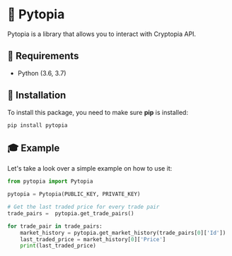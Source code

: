 # :rocket: Pytopia 
Pytopia is a library that allows you to interact with Cryptopia API.

## :memo: Requirements
- Python (3.6, 3.7)

## :floppy_disk: Installation

To install this package, you need to make sure **pip** is installed:
```bash
pip install pytopia
```

## :mortar_board: Example

Let's take a look over a simple example on how to use it:

```python
from pytopia import Pytopia

pytopia = Pytopia(PUBLIC_KEY, PRIVATE_KEY)

# Get the last traded price for every trade pair
trade_pairs =  pytopia.get_trade_pairs()

for trade_pair in trade_pairs:
    market_history = pytopia.get_market_history(trade_pairs[0]['Id'])
    last_traded_price = market_history[0]['Price']
    print(last_traded_price)
    
```
